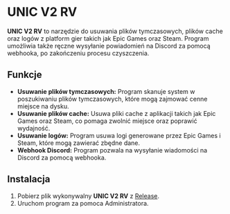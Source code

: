 # UNIC V2 RV

**UNIC V2 RV** to narzędzie do usuwania plików tymczasowych, plików cache oraz logów z platform gier takich jak Epic Games oraz Steam. Program umożliwia także ręczne wysyłanie powiadomień na Discord za pomocą webhooka, po zakończeniu procesu czyszczenia.

## Funkcje

- **Usuwanie plików tymczasowych:** Program skanuje system w poszukiwaniu plików tymczasowych, które mogą zajmować cenne miejsce na dysku.
- **Usuwanie plików cache:** Usuwa pliki cache z aplikacji takich jak Epic Games oraz Steam, co pomaga zwolnić miejsce oraz poprawić wydajność.
- **Usuwanie logów:** Program usuwa logi generowane przez Epic Games i Steam, które mogą zawierać zbędne dane.
- **Webhook Discord:** Program pozwala na wysyłanie wiadomości na Discord za pomocą webhooka.

## Instalacja

1. Pobierz plik wykonywalny **UNIC V2 RV** z [Release](https://github.com/M4player/UNIC-V2-RV/releases/tag/Multi-Tool).
2. Uruchom program za pomoca Administratora.
